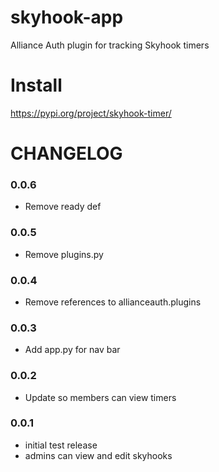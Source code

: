 # skyhook-app
Alliance Auth plugin for tracking Skyhook timers

# Install
https://pypi.org/project/skyhook-timer/

# CHANGELOG

### 0.0.6
- Remove ready def

### 0.0.5
- Remove plugins.py

### 0.0.4
- Remove references to allianceauth.plugins

### 0.0.3
- Add app.py for nav bar

### 0.0.2
- Update so members can view timers

### 0.0.1
- initial test release
- admins can view and edit skyhooks